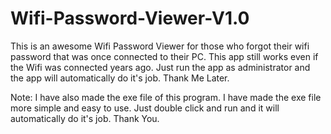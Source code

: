 # Wifi-Password-Viewer-V1.0

This is an awesome Wifi Password Viewer for those who forgot their wifi password that was once connected to their PC. This app still works even if the Wifi was connected years ago. Just run the app as administrator and the app will automatically do it's job. Thank Me Later.

Note: I have also made the exe file of this program. I have made the exe file more simple and easy to use. Just double click and run and it will automatically do it's job. Thank You.
